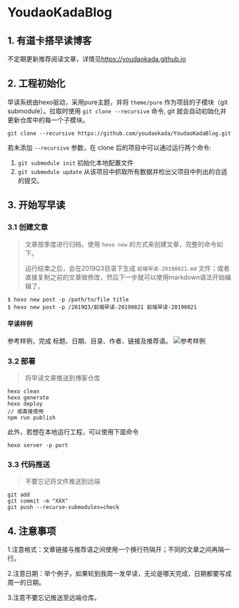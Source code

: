 # YoudaoKadaBlog
## 1. 有道卡搭早读博客
不定期更新推荐阅读文章，详情见<https://youdaokada.github.io>

## 2. 工程初始化
早读系统由hexo驱动，采用pure主题，并将 `theme/pure` 作为项目的子模块（git submodule）。拉取时使用 `git clone --recursive` 命令, git 就会自动初始化并更新仓库中的每一个子模块。

```
git clone --recursive https://github.com/youdaokada/YoudaoKadaBlog.git
```
若未添加 `--recursive` 参数，在 clone 后的项目中可以通过运行两个命令:

1. `git submodule init` 初始化本地配置文件
2. `git submodule update` 从该项目中抓取所有数据并检出父项目中列出的合适的提交。

## 3. 开始写早读
### 3.1 创建文章
> 文章按季度进行归档，使用 `hexo new` 的方式来创建文章，完整的命令如下。
>
> 运行结束之后，会在2019Q3目录下生成 `前端早读-20190821.md` 文件；或者直接复制之前的文章做修改，然后下一步就可以使用markdown语法开始编辑了。

```
$ hexo new post -p /path/to/file title
$ hexo new post -p /2019Q3/前端早读-20190821 前端早读-20190821
```

#### 早读样例
参考样例，完成 标题、日期、目录、作者、链接及推荐语。
![参考样例](https://s2.ax1x.com/2019/08/21/mNaIMD.jpg)


### 3.2 部署
> 将早读文章推送到博客仓库
```
hexo clean
hexo generate
hexo deploy
// 或直接使用
npm run publish
```

此外，若想在本地运行工程，可以使用下面命令
```
hexo server -p port
```
### 3.3 代码推送
> 不要忘记将文件推送到远端
```
git add
git commit -m "XXX"
git push --recurse-submodules=check
```

## 4. 注意事项
1.注意格式：文章链接与推荐语之间使用一个换行符隔开；不同的文章之间再隔一行。

2.注意日期：举个例子，如果轮到我周一发早读，无论是哪天完成，日期都要写成周一的日期。

3.注意不要忘记推送至远端仓库。
